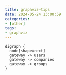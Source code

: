 ```yaml
---
title: graphviz—tips
date: 2024-05-24 13:00:59
categories:
- [other]
tags:
- graphviz
---
```

```graphviz
digraph {
  node[shape=rect]
  gateway -> users
  gateway -> companies
  gateway -> groups
}
```


